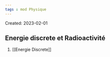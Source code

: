 ```yaml
---
tags : mod Physique
---
```

Created: 2023-02-01

## Energie discrete et Radioactivité

1. [[Energie Discrete]] 

